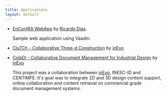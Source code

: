 ```yaml
---
title: Applications
layout: default
---
```


- [EnContRA WebApp](http://github.com/encontra/encontra-webapp) by [Ricardo Dias](https://github.com/richardsd).

  Sample web application using Vaadin.

- [CluTCh - Collaborative Three-d Construction]() by [inEvo](http://www.inevo.pt)


- [ColaDI - Collaborative Document Management for Industrial Design](http://coladi.inevo.pt) by [inEvo](http://www.inevo.pt)

  This project was a collaboration between [inEvo](www.inevo.pt), INESC-ID and CENTIMFE.
  It's goal was to integrate 2D and 3D design content support, online collaboration and content retrieval on commercial grade document management systems.
